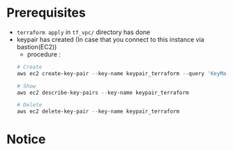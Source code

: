 # Prerequisites
- `terraform apply` in `tf_vpc/` directory has done
- keypair has created (In case that you connect to this instance via bastion(EC2))
    - procedure :
    ```PowerShell
    # Create
    aws ec2 create-key-pair --key-name keypair_terraform --query 'KeyMaterial' --output text | Out-File -Encoding ascii -FilePath keypair_terraform_ec2_blue_green.pem
    
    # Show
    aws ec2 describe-key-pairs --key-name keypair_terraform
    
    # Delete
    aws ec2 delete-key-pair --key-name keypair_terraform
    ```

# Notice